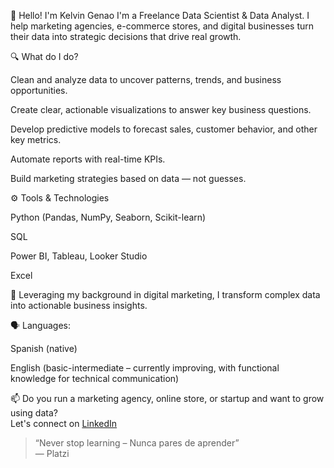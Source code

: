 👋 Hello! I'm Kelvin Genao
I'm a Freelance Data Scientist & Data Analyst. I help marketing agencies, e-commerce stores, and digital businesses turn their data into strategic decisions that drive real growth.

🔍 What do I do?

Clean and analyze data to uncover patterns, trends, and business opportunities.

Create clear, actionable visualizations to answer key business questions.

Develop predictive models to forecast sales, customer behavior, and other key metrics.

Automate reports with real-time KPIs.

Build marketing strategies based on data — not guesses.

⚙️ Tools & Technologies

Python (Pandas, NumPy, Seaborn, Scikit-learn)

SQL

Power BI, Tableau, Looker Studio

Excel

🎯 Leveraging my background in digital marketing, I transform complex data into actionable business insights.

🗣️ Languages:

Spanish (native)

English (basic-intermediate – currently improving, with functional knowledge for technical communication)

📫 Do you run a marketing agency, online store, or startup and want to grow using data?  
Let's connect on [LinkedIn](https://www.linkedin.com/in/kelvin-genao-carmona-a7621833b/)

> “Never stop learning – Nunca pares de aprender”  
> — Platzi




